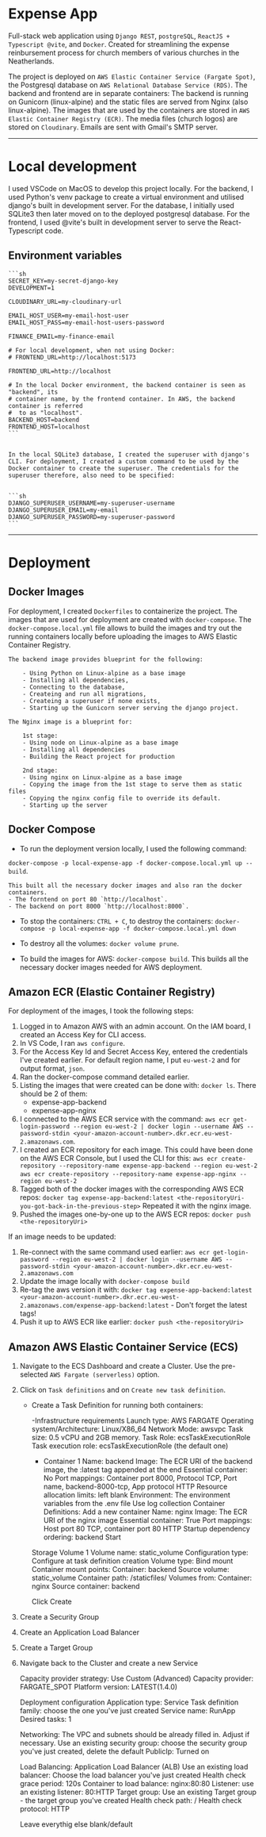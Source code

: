 # Expense App

Full-stack web application using `Django REST`, `postgreSQL`, `ReactJS + Typescript @vite`, and `Docker`. Created for streamlining the expense reinbursement process for church members of various churches in the Neatherlands.

The project is deployed on `AWS Elastic Container Service (Fargate Spot)`, the Postgresql database on `AWS Relational Database Service (RDS)`. 
The backend and frontend are in separate containers: The backend is running on Gunicorn (linux-alpine) and the static files are served from Nginx (also linux-alpine). The images that are used by the containers are stored in `AWS Elastic Container Registry (ECR)`. The media files (church logos) are stored on `Cloudinary`. Emails are sent with Gmail's SMTP server.

---

# Local development

I used VSCode on MacOS to develop this project locally. For the backend, I used Python's venv package to create a virtual environment and utilised django's built in development server. For the database, I initially used SQLite3 then later moved on to the deployed postgresql database. For the frontend, I used @vite's built in development server to serve the React-Typescript code.


## Environment variables

    ```sh
    SECRET_KEY=my-secret-django-key
    DEVELOPMENT=1

    CLOUDINARY_URL=my-cloudinary-url

    EMAIL_HOST_USER=my-email-host-user
    EMAIL_HOST_PASS=my-email-host-users-password

    FINANCE_EMAIL=my-finance-email

    # For local development, when not using Docker:
    # FRONTEND_URL=http://localhost:5173

    FRONTEND_URL=http://localhost

    # In the local Docker environment, the backend container is seen as "backend", its
    # container name, by the frontend container. In AWS, the backend container is referred
    #  to as "localhost".
    BACKEND_HOST=backend
    FRONTEND_HOST=localhost
    ```


    In the local SQLite3 database, I created the superuser with django's CLI. For deployment, I created a custom command to be used by the Docker container to create the superuser. The credentials for the superuser therefore, also need to be specified:


    ```sh
    DJANGO_SUPERUSER_USERNAME=my-superuser-username
    DJANGO_SUPERUSER_EMAIL=my-email
    DJANGO_SUPERUSER_PASSWORD=my-superuser-password
    ```

---

# Deployment


## Docker Images

For deployment, I created `Dockerfiles` to containerize the project. The images that are used for deployment are created with `docker-compose`. The `docker-compose.local.yml` file allows to build the images and try out the running containers locally before uploading the images to AWS Elastic Container Registry.

    The backend image provides blueprint for the following:

        - Using Python on Linux-alpine as a base image
        - Installing all dependencies,
        - Connecting to the database,
        - Createing and run all migrations,
        - Createing a superuser if none exists,
        - Starting up the Gunicorn server serving the django project.

    The Nginx image is a blueprint for:

        1st stage:
        - Using node on Linux-alpine as a base image
        - Installing all dependencies
        - Building the React project for production

        2nd stage:
        - Using nginx on Linux-alpine as a base image
        - Copying the image from the 1st stage to serve them as static files
        - Copying the nginx config file to override its default.
        - Starting up the server


## Docker Compose

* To run the deployment version locally, I used the following command: 

`docker-compose -p local-expense-app -f docker-compose.local.yml up --build`. 

    This built all the necessary docker images and also ran the docker containers. 
    - The forntend on port 80 `http://localhost`.
    - The backend on port 8000 `http://localhost:8000`.

* To stop the containers: `CTRL + C`, to destroy the containers: `docker-compose -p local-expense-app -f docker-compose.local.yml down`
* To destroy all the volumes: `docker volume prune`.

* To build the images for AWS: `docker-compose build`. This builds all the necessary docker images needed for AWS deployment.


## Amazon ECR (Elastic Container Registry)

For deployment of the images, I took the following steps:

1. Logged in to Amazon AWS with an admin account. On the IAM board, I created an Access Key for CLI access.
2. In VS Code, I ran `aws configure`.
3. For the Access Key Id and Secret Access Key, entered the credentials I've created earlier. For default region name, I put `eu-west-2` and for output format, `json`.
4. Ran the docker-compose command detailed earlier.
5. Listing the images that were created can be done with: `docker ls`. There should be 2 of them:
    * expense-app-backend
    * expense-app-nginx
6. I connected to the AWS ECR service with the command: `aws ecr get-login-password --region eu-west-2 | docker login --username AWS --password-stdin <your-amazon-account-number>.dkr.ecr.eu-west-2.amazonaws.com`.
7. I created an ECR repository for each image. This could have been done on the AWS ECR Console, but I used the CLI for this: 
    `aws ecr create-repository --repository-name expense-app-backend --region eu-west-2`
    `aws ecr create-repository --repository-name expense-app-nginx --region eu-west-2`
8. Tagged both of the docker images with the corresponding AWS ECR repos:
    `docker tag expense-app-backend:latest <the-repositoryUri-you-got-back-in-the-previous-step>`
    Repeated it with the nginx image.
9. Pushed the images one-by-one up to the AWS ECR repos:
    `docker push <the-repositoryUri>`


If an image needs to be updated:
1. Re-connect with the same command used earlier: `aws ecr get-login-password --region eu-west-2 | docker login --username AWS --password-stdin <your-amazon-account-number>.dkr.ecr.eu-west-2.amazonaws.com`
2. Update the image locally with `docker-compose build`
3. Re-tag the aws version it with: `docker tag expense-app-backend:latest <your-amazon-account-number>.dkr.ecr.eu-west-2.amazonaws.com/expense-app-backend:latest` - Don't forget the latest tags!
4. Push it up to AWS ECR like earlier: `docker push <the-repositoryUri>`


## Amazon AWS Elastic Container Service (ECS)

1. Navigate to the ECS Dashboard and create a Cluster. Use the pre-selected `AWS Fargate (serverless)` option.
2. Click on `Task definitions` and on `Create new task definition`.

    * Create a Task Definition for running both containers:

        -Infrastructure requirements
            Launch type: AWS FARGATE
            Operating system/Architecture: Linux/X86_64 
            Network Mode: awsvpc
            Task size: 0.5 vCPU and 2GB memory.
            Task Role: ecsTaskExecutionRole
            Task execution role: ecsTaskExecutionRole (the default one)
        - Container 1
            Name: backend
            Image: The ECR URI of the backend image, the :latest tag appended at the end
            Essential container: No
            Port mappings: Container port 8000, Protocol TCP, Port name, backend-8000-tcp, App protocol HTTP
            Resource allocation limits: left blank
            Environment: The environment variables from the .env file
            Use log collection
        Container Definitions: Add a new container
            Name: nginx
            Image: The ECR URI of the nginx image
            Essential container: True
            Port mappings: Host port 80 TCP, container port 80 HTTP
            Startup dependency ordering: backend Start
        
        Storage
            Volume 1
            Volume name: static_volume
            Configuration type: Configure at task definition creation
            Volume type: Bind mount
            Container mount points:
                Container: backend
                Source volume: static_volume
                Container path: /staticfiles/
            Volumes from:
                Container: nginx
                Source container: backend
        
        Click Create

3. Create a Security Group

4. Create an Application Load Balancer

5. Create a Target Group

6. Navigate back to the Cluster and create a new Service

    Capacity provider strategy: Use Custom (Advanced)
    Capacity provider: FARGATE_SPOT
    Platform version: LATEST(1.4.0)

    Deployment configuration
    Application type: Service
    Task definition family: choose the one you've just created
    Service name: RunApp
    Desired tasks: 1
    
    Networking: The VPC and subnets should be already filled in. Adjust if necessary.
    Use an existing security group: choose the security group you've just created, delete the default
    PublicIp: Turned on

    Load Balancing: Application Load Balancer (ALB)
    Use an existing load balancer: Choose the load balancer you've just created
    Health check grace period: 120s
    Container to load balance: nginx:80:80
    Listener: use an existing listener: 80:HTTP
    Target group: Use an existing Target group - the target group you've created
    Health check path: /
    Health check protocol: HTTP


    Leave everythig else blank/default
